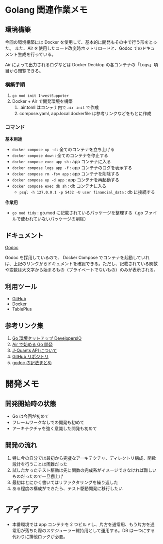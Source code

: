 # Golang 関連作業メモ

## 環境構築

今回の環境構築には Docker を使用して、基本的に開発もその中で行う形をとった。
また、Air を使用したコード改変時ホットリロードと、Godoc でのドキュメント生成を行っている。

Air によって出力されるログなどは Docker Decktop の各コンテナの「Logs」項目から閲覧できる。

### 構築手順

1. `go mod init InvestSuppoter`
2. Docker + Air で開発環境を構築
    1. .air.toml はコンテナ内で `air init` で作成
    2. compose.yaml, app.local.dockerfile は参考リンクなどをもとに作成

### コマンド

**基本用途**

-   `docker compose up -d` : 全てのコンテナを立ち上げる
-   `docker compose down` : 全てのコンテナを停止する
-   `docker compose exec app sh` : app コンテナに入る
-   `docker compose logs app -f` : app コンテナのログを表示する
-   `docker compose rm -fsv app` : app コンテナを削除する
-   `docker compose up -d app` : app コンテナを再起動する
-   `docker compose exec db sh` : db コンテナに入る
    -   `psql -h 127.0.0.1 -p 5432 -U user financial_data` : db に接続する

**作業用**

-   `go mod tidy` : go.mod に記載されているパッケージを整理する（.go ファイルで使われていないパッケージの削除）

## ドキュメント

[Godoc](http://localhost:8080/)

Godoc を採用しているので、 Docker Compose でコンテナを起動していれば、上記のリンクからドキュメントを確認できる。ただし、記載されている関数や変数は大文字から始まるもの（プライベートでないもの）のみが表示される。

## 利用ツール

-   [GitHub](https://github.com/root-5/InvestSupporter)
-   Docker
-   TablePlus

## 参考リンク集

1. [Go 環境セットアップ DevelopersIO](https://dev.classmethod.jp/articles/go-setup-and-sample/)
2. [Air で始める Go 開発](https://zenn.dev/urakawa_jinsei/articles/a5a222f67a4fac)
3. [J-Quants API について](https://jpx.gitbook.io/j-quants-ja)
4. [GitHub リポジトリ](https://github.com/root-5/InvestSupporter)
5. [godoc の記法まとめ](https://zenn.dev/harachan/articles/db3149c1a19c32)

# 開発メモ

## 開発開始時の状態

-   Go は今回が初めて
-   フレームワークなしでの開発も初めて
-   アーキテクチャを強く意識した開発も初めて

## 開発の流れ

1. 特に今の自分では最初から完璧なアーキテクチャ、ディレクトリ構成、関数設計を行うことは困難だった
2. 試したかったテスト駆動は先に関数の完成系がイメージできなければ難しいものだったので一旦棚上げ
3. 最初はとにかく書いてはリファクタリングを繰り返した
4. ある程度の構成ができたら、テスト駆動開発に移行したい


# アイデア

- 本番環境では app コンテナを 2 つビルドし、片方を通常用、もう片方を通常用が落ちた際のスケジューラー維持用として運用する。DB は一つにする代わりに排他ロックが必要。

